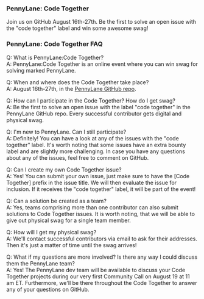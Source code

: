 ### PennyLane: Code Together

Join us on GitHub August 16th-27th. Be the first to solve an open issue with
the "code together" label and win some awesome swag!

### PennyLane: Code Together FAQ

Q: What is PennyLane:Code Together? <br />
A: PennyLane:Code Together is an online event where you can win swag for solving 
marked PennyLane.

Q: When and where does the Code Together take place? <br />
A: August 16th-27th, in the [PennyLane GitHub
repo](https://github.com/PennyLaneAI/pennylane).

Q: How can I participate in the Code Together? How do I get swag? <br />
A: Be the first to solve an open issue with the label "code together" in the
PennyLane GitHub repo. Every successful contributor gets digital and physical
swag.

Q: I'm new to PennyLane. Can I still participate? <br />
A: Definitely! You can have a look at any of the issues with the "code
together" label. It's worth noting that some issues have an extra bounty label
and are slightly more challenging. In case you have any questions about any of
the issues, feel free to comment on GitHub.

Q: Can I create my own Code Together issue? <br />
A: Yes! You can submit your own issue, just make sure to have the [Code
Together] prefix in the issue title. We will then evaluate the issue for
inclusion. If it receives the "code together" label, it will be part of the
event!

Q: Can a solution be created as a team? <br />
A: Yes, teams comprising more than one contributor can also submit solutions
to Code Together issues. It is worth noting, that we will be able to give out
physical swag for a single team member.

Q: How will I get my physical swag? <br />
A: We'll contact successful contributors via email to ask for their addresses.
Then it's just a matter of time until the swag arrives!

Q: What if my questions are more involved? Is there any way I could discuss
them the PennyLane team? <br />
A: Yes! The PennyLane dev team will be available to discuss your Code Together
projects during our very first Community Call on August 19 at 11 am ET.
Furthermore, we'll be there throughout the Code Together to answer any of your
questions on GitHub.
